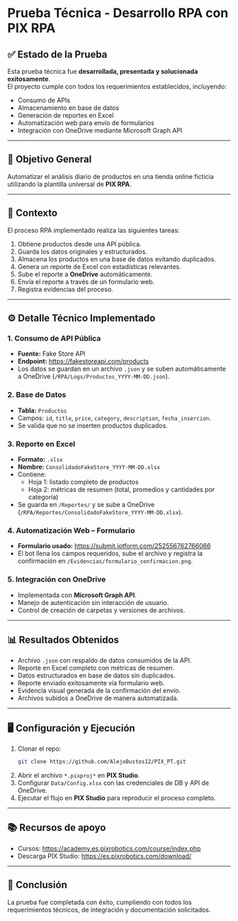 # Prueba Técnica - Desarrollo RPA con PIX RPA

## ✅ Estado de la Prueba  
Esta prueba técnica fue **desarrollada, presentada y solucionada exitosamente**.  
El proyecto cumple con todos los requerimientos establecidos, incluyendo:  
- Consumo de APIs  
- Almacenamiento en base de datos  
- Generación de reportes en Excel  
- Automatización web para envío de formularios  
- Integración con OneDrive mediante Microsoft Graph API  

---

## 🎯 Objetivo General  
Automatizar el análisis diario de productos en una tienda online ficticia utilizando la plantilla universal de **PIX RPA**.  

---

## 📌 Contexto  
El proceso RPA implementado realiza las siguientes tareas:  
1. Obtiene productos desde una API pública.  
2. Guarda los datos originales y estructurados.  
3. Almacena los productos en una base de datos evitando duplicados.  
4. Genera un reporte de Excel con estadísticas relevantes.  
5. Sube el reporte a **OneDrive** automáticamente.  
6. Envía el reporte a través de un formulario web.  
7. Registra evidencias del proceso.  

---

## ⚙️ Detalle Técnico Implementado  

### 1. Consumo de API Pública  
- **Fuente:** Fake Store API  
- **Endpoint:** https://fakestoreapi.com/products  
- Los datos se guardan en un archivo `.json` y se suben automáticamente a OneDrive (`/RPA/Logs/Productos_YYYY-MM-DD.json`).  

### 2. Base de Datos  
- **Tabla:** `Productos`  
- Campos: `id`, `title`, `price`, `category`, `description`, `fecha_insercion`.  
- Se valida que no se inserten productos duplicados.  

### 3. Reporte en Excel  
- **Formato:** `.xlsx`  
- **Nombre:** `ConsolidadoFakeStore_YYYY-MM-DD.xlsx`  
- Contiene:  
  - Hoja 1: listado completo de productos  
  - Hoja 2: métricas de resumen (total, promedios y cantidades por categoría)  
- Se guarda en `/Reportes/` y se sube a OneDrive (`/RPA/Reportes/ConsolidadoFakeStore_YYYY-MM-DD.xlsx`).  

### 4. Automatización Web – Formulario  
- **Formulario usado:** https://submit.jotform.com/252556762766066  
- El bot llena los campos requeridos, sube el archivo y registra la confirmación en `/Evidencias/formulario_confirmacion.png`.  

### 5. Integración con OneDrive  
- Implementada con **Microsoft Graph API**.  
- Manejo de autenticación sin interacción de usuario.  
- Control de creación de carpetas y versiones de archivos.  

---

## 📊 Resultados Obtenidos  
- Archivo `.json` con respaldo de datos consumidos de la API.  
- Reporte en Excel completo con métricas de resumen.  
- Datos estructurados en base de datos sin duplicados.  
- Reporte enviado exitosamente vía formulario web.  
- Evidencia visual generada de la confirmación del envío.  
- Archivos subidos a OneDrive de manera automatizada.  

---
## 🖥️ Configuración y Ejecución  

1. Clonar el repo:  
   ```bash
   git clone https://github.com/AlejoBustos12/PIX_PT.git
   ```  
2. Abrir el archivo `*.pixproj*` en **PIX Studio**.  
3. Configurar `Data/Config.xlsx` con las credenciales de DB y API de OneDrive.  
4. Ejecutar el flujo en **PIX Studio** para reproducir el proceso completo.  

---

## 📚 Recursos de apoyo  
- Cursos: https://academy.es.pixrobotics.com/course/index.php  
- Descarga PIX Studio: https://es.pixrobotics.com/download/  

---

## 🚀 Conclusión  
La prueba fue completada con éxito, cumpliendo con todos los requerimientos técnicos, de integración y documentación solicitados.
